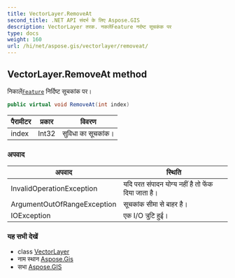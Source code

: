 ```yaml
---
title: VectorLayer.RemoveAt
second_title: .NET API संदर्भ के लिए Aspose.GIS
description: VectorLayer तरक. नकलेंFeature नर्दष्ट सूचकंक पर
type: docs
weight: 160
url: /hi/net/aspose.gis/vectorlayer/removeat/
---
```

## VectorLayer.RemoveAt method

निकालें[`Feature`](../../feature/) निर्दिष्ट सूचकांक पर।

```csharp
public virtual void RemoveAt(int index)
```

| पैरामीटर | प्रकार | विवरण |
| --- | --- | --- |
| index | Int32 | सुविधा का सूचकांक। |

### अपवाद

| अपवाद | स्थिति |
| --- | --- |
| InvalidOperationException | यदि परत संपादन योग्य नहीं है तो फेंक दिया जाता है। |
| ArgumentOutOfRangeException | सूचकांक सीमा से बाहर है। |
| IOException | एक I/O त्रुटि हुई। |

### यह सभी देखें

* class [VectorLayer](../)
* नाम स्थान [Aspose.Gis](../../vectorlayer/)
* सभा [Aspose.GIS](../../../)


